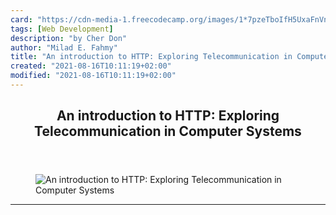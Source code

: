 ```yaml
---
card: "https://cdn-media-1.freecodecamp.org/images/1*7pzeTboIfH5UxaFnVnGhnA.jpeg"
tags: [Web Development]
description: "by Cher Don"
author: "Milad E. Fahmy"
title: "An introduction to HTTP: Exploring Telecommunication in Computer Systems"
created: "2021-08-16T10:11:19+02:00"
modified: "2021-08-16T10:11:19+02:00"
---
```

<div class="site-wrapper">
<main id="site-main" class="site-main outer">
<div class="inner">
<article class="post-full post tag-web-development tag-https tag-tech tag-programming tag-network ">
<header class="post-full-header">
<h1 class="post-full-title">An introduction to HTTP: Exploring Telecommunication in Computer Systems</h1>
</header>
<figure class="post-full-image">
<picture>
<source media="(max-width: 700px)" sizes="1px" srcset="data:image/gif;base64,R0lGODlhAQABAIAAAAAAAP///yH5BAEAAAAALAAAAAABAAEAAAIBRAA7 1w">
<source media="(min-width: 701px)" sizes="(max-width: 800px) 400px,
(max-width: 1170px) 700px,
1400px" srcset="https://cdn-media-1.freecodecamp.org/images/1*7pzeTboIfH5UxaFnVnGhnA.jpeg 300w,
https://cdn-media-1.freecodecamp.org/images/1*7pzeTboIfH5UxaFnVnGhnA.jpeg 600w,
https://cdn-media-1.freecodecamp.org/images/1*7pzeTboIfH5UxaFnVnGhnA.jpeg 1000w,
https://cdn-media-1.freecodecamp.org/images/1*7pzeTboIfH5UxaFnVnGhnA.jpeg 2000w">
<img onerror="this.style.display='none'" src="https://cdn-media-1.freecodecamp.org/images/1*7pzeTboIfH5UxaFnVnGhnA.jpeg" alt="An introduction to HTTP: Exploring Telecommunication in Computer Systems">
</picture>
</figure>
<section class="post-full-content">
<div class="post-content medium-migrated-article">
</div>
<hr>
</section>
</article>
</div>
</main>
</div>
<!-- Google Tag Manager (noscript) -->
<!-- End Google Tag Manager (noscript) -->
